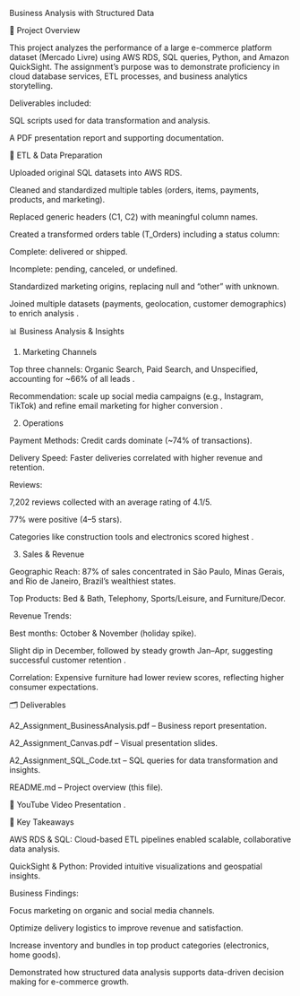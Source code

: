 Business Analysis with Structured Data 

📌 Project Overview

This project analyzes the performance of a large e-commerce platform dataset (Mercado Livre) using AWS RDS, SQL queries, Python, and Amazon QuickSight. The assignment’s purpose was to demonstrate proficiency in cloud database services, ETL processes, and business analytics storytelling.

Deliverables included:

SQL scripts used for data transformation and analysis.

A PDF presentation report and supporting documentation.

🔎 ETL & Data Preparation

Uploaded original SQL datasets into AWS RDS.

Cleaned and standardized multiple tables (orders, items, payments, products, and marketing).

Replaced generic headers (C1, C2) with meaningful column names.

Created a transformed orders table (T_Orders) including a status column:

Complete: delivered or shipped.

Incomplete: pending, canceled, or undefined.

Standardized marketing origins, replacing null and “other” with unknown.

Joined multiple datasets (payments, geolocation, customer demographics) to enrich analysis
.

📊 Business Analysis & Insights
1. Marketing Channels

Top three channels: Organic Search, Paid Search, and Unspecified, accounting for ~66% of all leads
.

Recommendation: scale up social media campaigns (e.g., Instagram, TikTok) and refine email marketing for higher conversion
.

2. Operations

Payment Methods: Credit cards dominate (~74% of transactions).

Delivery Speed: Faster deliveries correlated with higher revenue and retention.

Reviews:

7,202 reviews collected with an average rating of 4.1/5.

77% were positive (4–5 stars).

Categories like construction tools and electronics scored highest
.

3. Sales & Revenue

Geographic Reach: 87% of sales concentrated in São Paulo, Minas Gerais, and Rio de Janeiro, Brazil’s wealthiest states.

Top Products: Bed & Bath, Telephony, Sports/Leisure, and Furniture/Decor.

Revenue Trends:

Best months: October & November (holiday spike).

Slight dip in December, followed by steady growth Jan–Apr, suggesting successful customer retention
.

Correlation: Expensive furniture had lower review scores, reflecting higher consumer expectations.

🗂️ Deliverables

A2_Assignment_BusinessAnalysis.pdf – Business report presentation.

A2_Assignment_Canvas.pdf – Visual presentation slides.

A2_Assignment_SQL_Code.txt – SQL queries for data transformation and insights.

README.md – Project overview (this file).

🎥 YouTube Video Presentation
.

🚀 Key Takeaways

AWS RDS & SQL: Cloud-based ETL pipelines enabled scalable, collaborative data analysis.

QuickSight & Python: Provided intuitive visualizations and geospatial insights.

Business Findings:

Focus marketing on organic and social media channels.

Optimize delivery logistics to improve revenue and satisfaction.

Increase inventory and bundles in top product categories (electronics, home goods).

Demonstrated how structured data analysis supports data-driven decision making for e-commerce growth.
